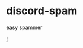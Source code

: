 # discord-spam

easy spammer

[!](https://media.discordapp.net/attachments/1025960168577581106/1241930587959201834/image.png?ex=664bfd7e&is=664aabfe&hm=8863b38f57cae635e2ac10315d012267149500fd8526a11bf1ed26bb148b45b6&=&format=webp&quality=lossless&width=1122&height=621)
